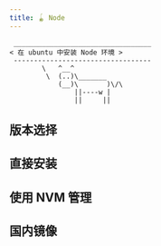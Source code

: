 ```yaml
---
title: 🪀 Node
---
```


```
 __________________________________
< 在 ubuntu 中安装 Node 环境 >
 ----------------------------------
        \   ^__^
         \  (..)\_______
            (__)\       )\/\
                ||----w |
                ||     ||
```


## 版本选择


## 直接安装


## 使用 NVM 管理


## 国内镜像

